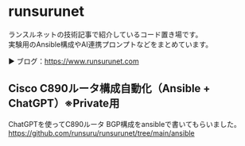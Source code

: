 # runsurunet

ランスルネットの技術記事で紹介しているコード置き場です。  
実験用のAnsible構成やAI連携プロンプトなどをまとめています。

▶ ブログ：https://www.runsurunet.com

## Cisco C890ルータ構成自動化（Ansible + ChatGPT）※Private用
ChatGPTを使ってC890ルータ BGP構成をansibleで書いてもらいました。
https://github.com/runsuru/runsurunet/tree/main/ansible
